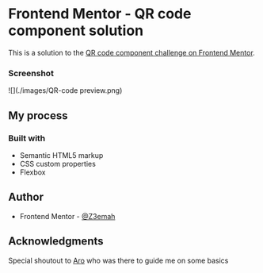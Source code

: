 # Frontend Mentor - QR code component solution

This is a solution to the [QR code component challenge on Frontend Mentor](https://www.frontendmentor.io/challenges/qr-code-component-iux_sIO_H). 


### Screenshot

![](./images/QR-code preview.png)


## My process

### Built with

- Semantic HTML5 markup
- CSS custom properties
- Flexbox
  


## Author

- Frontend Mentor - [@Z3emah](https://www.frontendmentor.io/profile/Z3emah)


## Acknowledgments
Special shoutout to [Aro](https://www.frontendmentor.io/profile/) who was there to guide me on some basics
